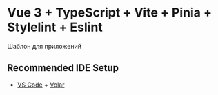 # Vue 3 + TypeScript + Vite + Pinia + Stylelint + Eslint

Шаблон для приложений

## Recommended IDE Setup

- [VS Code](https://code.visualstudio.com/) + [Volar](https://marketplace.visualstudio.com/items?itemName=Vue.volar)
